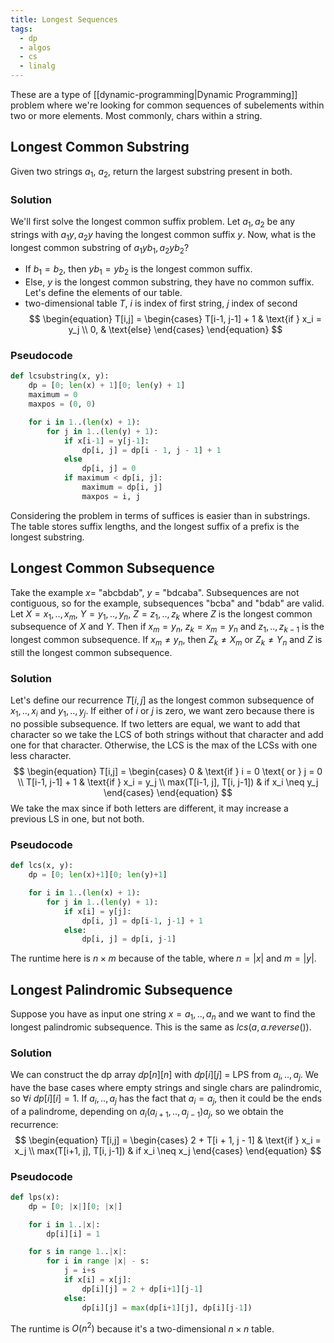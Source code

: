 ```yaml
---
title: Longest Sequences
tags:
  - dp
  - algos
  - cs
  - linalg
---
```


These are a type of [[dynamic-programming|Dynamic Programming]] problem where we're looking for common sequences of subelements within two or more elements. Most commonly, chars within a string.

## Longest Common Substring
Given two strings $a_1$, $a_2$, return the largest substring present in both.

### Solution
We'll first solve the longest common suffix problem.
Let $a_1, a_2$ be any strings with $a_1y, a_2y$ having the longest common suffix $y$.
Now, what is the longest common substring of $a_1yb_1, a_2yb_2$?
- If $b_1 = b_2$, then $yb_1 = yb_2$ is the longest common suffix.
- Else, $y$ is the longest common substring, they have no common suffix.
Let's define the elements of our table.
- two-dimensional table $T$, $i$ is index of first string, $j$ index of second
$$
\begin{equation}
T[i,j] =
\begin{cases}
	T[i-1, j-1] + 1 & \text{if } x_i = y_j \\
	0, & \text{else} 
\end{cases}
\end{equation}
$$

### Pseudocode
```python
def lcsubstring(x, y):
	dp = [0; len(x) + 1][0; len(y) + 1]
	maximum = 0
	maxpos = (0, 0)

	for i in 1..(len(x) + 1):
		for j in 1..(len(y) + 1):
			if x[i-1] = y[j-1]:
				dp[i, j] = dp[i - 1, j - 1] + 1
			else
				dp[i, j] = 0
			if maximum < dp[i, j]:
				maximum = dp[i, j]
				maxpos = i, j
```

Considering the problem in terms of suffices is easier than in substrings. The table stores suffix lengths, and the longest suffix of a prefix is the longest substring.

## Longest Common Subsequence
Take the example $x =$ "abcbdab", $y$ = "bdcaba". Subsequences are not contiguous, so for the example, subsequences "bcba" and "bdab" are valid.
Let $X = x_1,..,x_m$, $Y = y_1, .., y_n$, $Z = z_1, .., z_k$ where $Z$ is the longest common subsequence of $X$ and $Y$. Then if $x_m = y_n$, $z_k = x_m = y_n$ and $z_1, .., z_{k-1}$ is the longest common subsequence. If $x_m \neq y_n$, then $Z_k \neq X_m$ or $Z_k \neq Y_n$ and $Z$ is still the longest common subsequence.

### Solution
Let's define our recurrence $T[i,j]$ as the longest common subsequence of $x_1,..,x_i$ and $y_1,..,y_j$. If either of $i$ or $j$ is zero, we want zero because there is no possible subsequence. If two letters are equal, we want to add that character so we take the LCS of both strings without that character and add one for that character. Otherwise, the LCS is the max of the LCSs with one less character.
$$
\begin{equation}
T[i,j] = 
\begin{cases}
	0 & \text{if } i = 0 \text{ or } j = 0 \\
	T[i-1, j-1] + 1 & \text{if } x_i = y_j \\
	max(T[i-1, j], T[i, j-1]) & if x_i \neq y_j
\end{cases}
\end{equation}
$$
We take the max since if both letters are different, it may increase a previous LS in one, but not both.

### Pseudocode
```python
def lcs(x, y):
	dp = [0; len(x)+1][0; len(y)+1]

	for i in 1..(len(x) + 1):
		for j in 1..(len(y) + 1):
			if x[i] = y[j]:
				dp[i, j] = dp[i-1, j-1] + 1
			else:
				dp[i, j] = dp[i, j-1]

```

The runtime here is $n \times m$ because of the table, where $n = |x|$ and $m = |y|$.
## Longest Palindromic Subsequence
Suppose you have as input one string $x = a_1, .., a_n$ and we want to find the longest palindromic subsequence. This is the same as $lcs(a, a.reverse())$.

### Solution
We can construct the dp array $dp[n][n]$ with $dp[i][j]$ = LPS from $a_i,..,a_j$. We have the base cases where empty strings and single chars are palindromic, so $\forall i \text{ } dp[i][i] = 1$.
If $a_i,..,a_j$ has the fact that $a_i = a_j$, then it could be the ends of a palindrome, depending on $a_i(a_{i+1}, .., a_{j-1})a_j$, so we obtain the recurrence:
$$
\begin{equation}
T[i,j] = 
\begin{cases}
	2 + T[i + 1, j - 1] & \text{if } x_i = x_j \\
	max(T[i+1, j], T[i, j-1]) & if x_i \neq x_j
\end{cases}
\end{equation}
$$
### Pseudocode
```python
def lps(x):
	dp = [0; |x|][0; |x|]

	for i in 1..|x|:
		dp[i][i] = 1

	for s in range 1..|x|:
		for i in range |x| - s:
			j = i+s
			if x[i] = x[j]:
				dp[i][j] = 2 + dp[i+1][j-1]
			else:
				dp[i][j] = max(dp[i+1][j], dp[i][j-1])
```

The runtime is $O(n^2)$ because it's a two-dimensional $n \times n$ table. 
